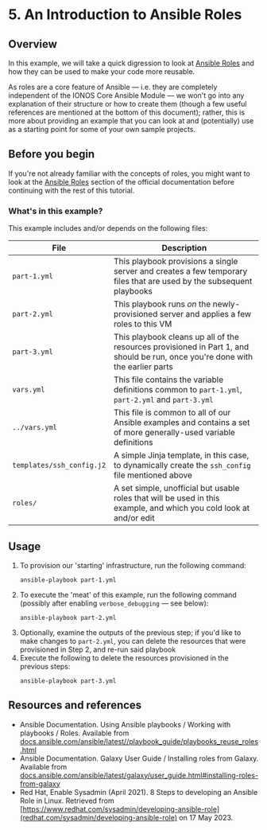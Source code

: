 # 5. An Introduction to Ansible Roles

## Overview
In this example, we will take a quick digression to look at [Ansible Roles](https://docs.ansible.com/ansible/latest//playbook_guide/playbooks_reuse_roles.html) and how they can be used to make your code more reusable.

As roles are a core feature of Ansible — i.e. they are completely independent of the IONOS Core Ansible Module — we won't go into any explanation of their structure or how to create them (though a few useful references are mentioned at the bottom of this document); rather, this is more about providing an example that you can look at and (potentially) use as a starting point for some of your own sample projects.




## Before you begin
 If you're not already familiar with the concepts of roles, you might want to look at the [Ansible Roles](https://docs.ansible.com/ansible/latest/playbook_guide/playbooks_reuse_roles.html) section of the official documentation before continuing with the rest of this tutorial.

 


### What's in this example?
This example includes and/or depends on the following files:

| File             | Description                                                                                            |
| ---              | ---                                                                                                    |
| `part-1.yml`     | This playbook provisions a single server and creates a few temporary files that are used by the subsequent playbooks    |
| `part-2.yml`     | This playbook runs _on_ the newly-provisioned server and applies a few roles to this VM    |
| `part-3.yml`     | This playbook cleans up all of the resources provisioned in Part 1, and should be run, once you're done with the earlier parts    |
| `vars.yml`       | This file contains the variable definitions common to `part-1.yml`, `part-2.yml` and `part-3.yml`    |
| `../vars.yml`    | This file is common to all of our Ansible examples and contains a set of more generally-used variable definitions     |
| `templates/ssh_config.j2`    | A simple Jinja template, in this case, to dynamically create the `ssh_config` file mentioned above     |
| `roles/`         | A set simple, unofficial but usable roles that will be used in this example, and which you cold look at and/or edit    |




## Usage
1. To provision our 'starting' infrastructure, run the following command:
   ```
   ansible-playbook part-1.yml
   ```
2. To execute the 'meat' of this example, run the following command (possibly after enabling `verbose_debugging` — see below):
   ```
   ansible-playbook part-2.yml
   ```
3. Optionally, examine the outputs of the previous step; if you'd like to make changes to `part-2.yml`, you can delete the resources that were provisioned in Step 2, and re-run said playbook
4. Execute the following to delete the resources provisioned in the previous steps:
   ```
   ansible-playbook part-3.yml
   ```




## Resources and references
- Ansible Documentation. Using Ansible playbooks / Working with playbooks / Roles. Available from [docs.ansible.com/ansible/latest//playbook_guide/playbooks_reuse_roles.html](https://docs.ansible.com/ansible/latest/playbook_guide/playbooks_reuse_roles.html)
- Ansible Documentation. Galaxy User Guide / Installing roles from Galaxy. Available from [docs.ansible.com/ansible/latest/galaxy/user_guide.html#installing-roles-from-galaxy](https://docs.ansible.com/ansible/latest/galaxy/user_guide.html#installing-roles-from-galaxy)
- Red Hat, Enable Sysadmin (April 2021). 8 Steps to developing an Ansible Role in Linux. Retrieved from [https://www.redhat.com/sysadmin/developing-ansible-role](redhat.com/sysadmin/developing-ansible-role) on 17 May 2023.